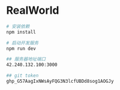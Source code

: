 <!--
 * @Description:
 * @Author: xionglaifu
 * @Date: 2021-09-26 09:15:50
 * @LastEditors: xionglaifu
 * @LastEditTime: 2021-09-26 17:00:22
 * @company: formssi
-->

# RealWorld

```sh
# 安装依赖
npm install

# 启动开发服务
npm run dev

## 服务器地址端口
42.240.132.100:3000

## git token
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
```
